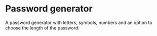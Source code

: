 # Password generator
 A password generator with letters, symbols, numbers and an option to choose the length of the password.
